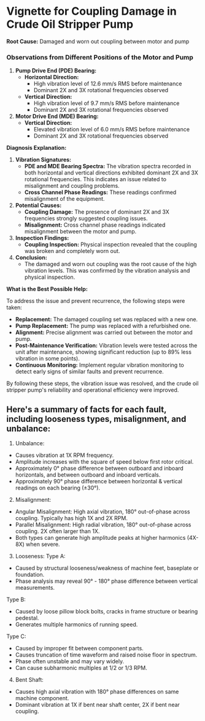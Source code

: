 

# Vignette for Coupling Damage in Crude Oil Stripper Pump

**Root Cause:** Damaged and worn out coupling between motor and pump

### Observations from Different Positions of the Motor and Pump

1. **Pump Drive End (PDE) Bearing:**
    - **Horizontal Direction:**
        - High vibration level of 12.6 mm/s RMS before maintenance
        - Dominant 2X and 3X rotational frequencies observed
    - **Vertical Direction:**
        - High vibration level of 9.7 mm/s RMS before maintenance
        - Dominant 2X and 3X rotational frequencies observed
2. **Motor Drive End (MDE) Bearing:**
    - **Vertical Direction:**
        - Elevated vibration level of 6.0 mm/s RMS before maintenance
        - Dominant 2X and 3X rotational frequencies observed

**Diagnosis Explanation:**

1. **Vibration Signatures:**
    - **PDE and MDE Bearing Spectra:** The vibration spectra recorded in both horizontal and vertical directions exhibited dominant 2X and 3X rotational frequencies. This indicates an issue related to misalignment and coupling problems.
    - **Cross Channel Phase Readings:** These readings confirmed misalignment of the equipment.
2. **Potential Causes:**
    - **Coupling Damage:** The presence of dominant 2X and 3X frequencies strongly suggested coupling issues.
    - **Misalignment:** Cross channel phase readings indicated misalignment between the motor and pump.
3. **Inspection Findings:**
    - **Coupling Inspection:** Physical inspection revealed that the coupling was broken and completely worn out.
4. **Conclusion:**
    - The damaged and worn out coupling was the root cause of the high vibration levels. This was confirmed by the vibration analysis and physical inspection.

**What is the Best Possible Help:**

To address the issue and prevent recurrence, the following steps were taken:

- **Replacement:** The damaged coupling set was replaced with a new one.
- **Pump Replacement:** The pump was replaced with a refurbished one.
- **Alignment:** Precise alignment was carried out between the motor and pump.
- **Post-Maintenance Verification:** Vibration levels were tested across the unit after maintenance, showing significant reduction (up to 89% less vibration in some points).
- **Continuous Monitoring:** Implement regular vibration monitoring to detect early signs of similar faults and prevent recurrence.

By following these steps, the vibration issue was resolved, and the crude oil stripper pump's reliability and operational efficiency were improved.


## Here's a summary of facts for each fault, including looseness types, misalignment, and unbalance:

1. Unbalance:
- Causes vibration at 1X RPM frequency.
- Amplitude increases with the square of speed below first rotor critical.
- Approximately 0° phase difference between outboard and inboard horizontals, and between outboard and inboard verticals.
- Approximately 90° phase difference between horizontal & vertical readings on each bearing (±30°).

2. Misalignment:
- Angular Misalignment: High axial vibration, 180° out-of-phase across coupling. Typically has high 1X and 2X RPM.
- Parallel Misalignment: High radial vibration, 180° out-of-phase across coupling. 2X often larger than 1X.
- Both types can generate high amplitude peaks at higher harmonics (4X-8X) when severe.

3. Looseness:
Type A:
- Caused by structural looseness/weakness of machine feet, baseplate or foundation.
- Phase analysis may reveal 90° - 180° phase difference between vertical measurements.

Type B:
- Caused by loose pillow block bolts, cracks in frame structure or bearing pedestal.
- Generates multiple harmonics of running speed.

Type C:
- Caused by improper fit between component parts.
- Causes truncation of time waveform and raised noise floor in spectrum.
- Phase often unstable and may vary widely.
- Can cause subharmonic multiples at 1/2 or 1/3 RPM.

4. Bent Shaft:
- Causes high axial vibration with 180° phase differences on same machine component.
- Dominant vibration at 1X if bent near shaft center, 2X if bent near coupling.



